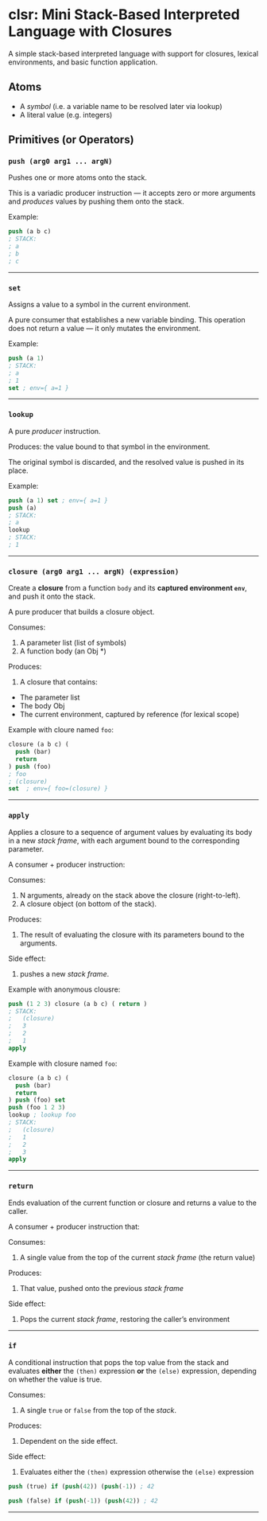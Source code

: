 # clsr: Mini Stack-Based Interpreted Language with Closures

A simple stack-based interpreted language with support for closures, lexical environments, and basic function application.

## Atoms

- A *symbol* (i.e. a variable name to be resolved later via lookup)
- A literal value (e.g. integers)

## Primitives (or Operators)

### `push (arg0 arg1 ... argN)`
Pushes one or more atoms onto the stack.

This is a variadic producer instruction — it accepts zero or more arguments and *produces* values by pushing them onto the stack.

Example:

```lisp
push (a b c)
; STACK:
; a
; b
; c
```

---

### `set`
Assigns a value to a symbol in the current environment.

A pure consumer that establishes a new variable binding. This operation does not return a value — it only mutates the environment.

Example:

```lisp
push (a 1)
; STACK:
; a
; 1
set ; env={ a=1 }
```

---

### `lookup`
A pure *producer* instruction.

Produces: the value bound to that symbol in the environment.

The original symbol is discarded, and the resolved value is pushed in its place.

Example:

```lisp
push (a 1) set ; env={ a=1 }
push (a)
; STACK:
; a
lookup
; STACK:
; 1
```

---

### `closure (arg0 arg1 ... argN) (expression)`
Create a **closure** from a function `body` and its **captured environment `env`**, and push it onto the stack.

A pure producer that builds a closure object.

Consumes:
1. A parameter list (list of symbols)
1. A function body (an Obj *)

Produces:
1. A closure that contains:
  - The parameter list
  - The body Obj
  - The current environment, captured by reference (for lexical scope)

Example with cloure named `foo`:

```lisp
closure (a b c) (
  push (bar)
  return
) push (foo)
; foo
; (closure)
set  ; env={ foo=(closure) }
```

---

### `apply`
Applies a closure to a sequence of argument values by evaluating its body in a new *stack frame*, with each argument bound to the corresponding parameter.

A consumer + producer instruction:

Consumes:
1. N arguments, already on the stack above the closure (right-to-left).
1. A closure object (on bottom of the stack).

Produces:
1. The result of evaluating the closure with its parameters bound to the arguments.

Side effect:
1. pushes a new *stack frame*.

Example with anonymous clousre:

```lisp
push (1 2 3) closure (a b c) ( return )
; STACK:
;   (closure)
;   3
;   2
;   1
apply
```

Example with closure named `foo`:

```lisp
closure (a b c) (
  push (bar)
  return
) push (foo) set
push (foo 1 2 3)
lookup ; lookup foo
; STACK:
;   (closure)
;   1
;   2
;   3
apply
```

---

### `return`
Ends evaluation of the current function or closure and returns a value to the caller.

A consumer + producer instruction that:

Consumes:
1. A single value from the top of the current *stack frame* (the return value)

Produces:
1. That value, pushed onto the previous *stack frame*

Side effect:
1. Pops the current *stack frame*, restoring the caller’s environment

---

### `if`
A conditional instruction that pops the top value from the stack and evaluates **either** the `(then)` expression **or** the `(else)` expression, depending on whether the value is true.

Consumes:
1. A single `true` or `false` from the top of the *stack*.

Produces:
1. Dependent on the side effect.

Side effect:
1. Evaluates either the `(then)` expression otherwise the `(else)` expression

```lisp
push (true) if (push(42)) (push(-1)) ; 42

push (false) if (push(-1)) (push(42)) ; 42
```

---
